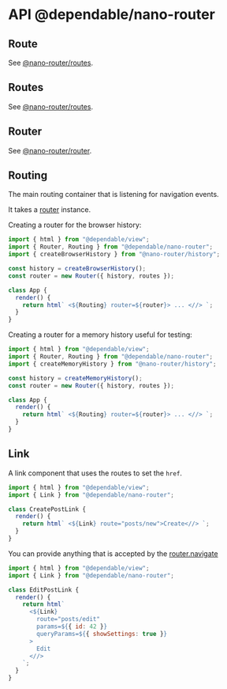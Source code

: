 # API @dependable/nano-router

## Route

See [@nano-router/routes](https://github.com/sunesimonsen/nano-router/tree/master/packages/routes/API.md#Route).

## Routes

See [@nano-router/routes](https://github.com/sunesimonsen/nano-router/tree/master/packages/routes/API.md#Routes).

## Router

See [@nano-router/router](https://github.com/sunesimonsen/nano-router/tree/master/packages/router/API.md#router).

## Routing

The main routing container that is listening for navigation events.

It takes a [router](https://github.com/sunesimonsen/nano-router/tree/master/packages/router/Readme.md) instance.

Creating a router for the browser history:

```js
import { html } from "@dependable/view";
import { Router, Routing } from "@dependable/nano-router";
import { createBrowserHistory } from "@nano-router/history";

const history = createBrowserHistory();
const router = new Router({ history, routes });

class App {
  render() {
    return html` <${Routing} router=${router}> ... <//> `;
  }
}
```

Creating a router for a memory history useful for testing:

```js
import { html } from "@dependable/view";
import { Router, Routing } from "@dependable/nano-router";
import { createMemoryHistory } from "@nano-router/history";

const history = createMemoryHistory();
const router = new Router({ history, routes });

class App {
  render() {
    return html` <${Routing} router=${router}> ... <//> `;
  }
}
```

## Link

A link component that uses the routes to set the `href`.

```js
import { html } from "@dependable/view";
import { Link } from "@dependable/nano-router";

class CreatePostLink {
  render() {
    return html` <${Link} route="posts/new">Create<//> `;
  }
}
```

You can provide anything that is accepted by the [router.navigate](https://github.com/sunesimonsen/nano-router/blob/master/packages/router/API.md#navigate)

```js
import { html } from "@dependable/view";
import { Link } from "@dependable/nano-router";

class EditPostLink {
  render() {
    return html`
      <${Link}
        route="posts/edit"
        params=${{ id: 42 }}
        queryParams=${{ showSettings: true }}
      >
        Edit
      <//>
    `;
  }
}
```
